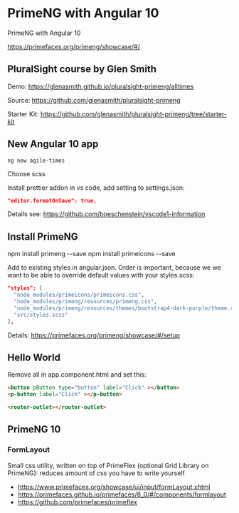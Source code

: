 # PrimeNG with Angular 10

PrimeNG with Angular 10

https://primefaces.org/primeng/showcase/#/

## PluralSight course by Glen Smith

Demo: https://glenasmith.github.io/pluralsight-primeng/alltimes

Source: https://github.com/glenasmith/pluralsight-primeng

Starter Kit: https://github.com/glenasmith/pluralsight-primeng/tree/starter-kit

## New Angular 10 app

`ng new agile-times`

Choose scss

Install prettier addon in vs code, add setting to settings.json:

```json
"editor.formatOnSave": true,
```

Details see: https://github.com/boeschenstein/vscode1-information

## Install PrimeNG

npm install primeng --save
npm install primeicons --save

Add to existing styles in angular.json. Order is important, because we we want to be able to override default values with your styles.scss:

```json
"styles": [
  "node_modules/primeicons/primeicons.css",
  "node_modules/primeng/resources/primeng.css",
  "node_modules/primeng/resources/themes/bootstrap4-dark-purple/theme.css",            <--- choose a theme from the showcase
  "src/styles.scss"
],
```

Details: https://primefaces.org/primeng/showcase/#/setup

## Hello World

Remove all in app.component.html and set this:

```html
<button pButton type="button" label="Click" ></button>
<p-button label="Click" ></p-button>

<router-outlet></router-outlet>
```

## PrimeNG 10

### FormLayout

Small css utility, written on top of PrimeFlex (optional Grid Library on PrimeNG): reduces amount of css you have to write yourself

- https://www.primefaces.org/showcase/ui/input/formLayout.xhtml
- https://primefaces.github.io/primefaces/8_0/#/components/formlayout
- https://github.com/primefaces/primeflex

